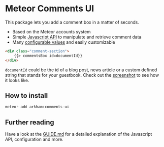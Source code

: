 # Meteor Comments UI

This package lets you add a comment box in a matter of seconds.

* Based on the Meteor accounts system
* Simple [Javascript API](https://github.com/ARKHAM-Enterprises/meteor-comments-ui/blob/master/GUIDE.md#javascript-api) to manipulate and retrieve comment data
* Many [configurable values](https://github.com/ARKHAM-Enterprises/meteor-comments-ui/blob/master/GUIDE.md#configurable-values) and easily customizable

```html
<div class="comment-section">
    {{> commentsBox id=documentId}}
</div>
```

```documentId``` could be the id of a blog post, news article or a custom defined string that stands for your guestbook. Check out the [screenshot](https://raw.githubusercontent.com/ARKHAM-Enterprises/meteor-comments-ui/master/screenshot.png) to see how it looks like.

## How to install

```bash
meteor add arkham:comments-ui
```

## Further reading

Have a look at the [GUIDE.md](https://github.com/ARKHAM-Enterprises/meteor-comments-ui/blob/master/GUIDE.md) for a detailed explanation of the Javascript API, configuration and more.
